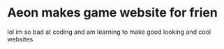 # Aeon makes game website for frien
lol im so bad at coding and am learning to make good looking and cool websites
